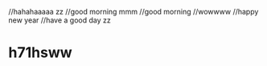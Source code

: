 //hahahaaaaa zz
//good morning mmm
//good morning
//wowwww
//happy new year
//have a good day zz
# h71hsww
